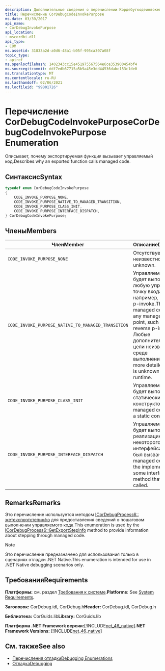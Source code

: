```yaml
---
description: Дополнительные сведения о перечислении Кордебугкодеинвокепурпосе
title: Перечисление CorDebugCodeInvokePurpose
ms.date: 03/30/2017
api_name:
- CorDebugInvokePurpose
api_location:
- mscordbi.dll
api_type:
- COM
ms.assetid: 31833a2d-a0d6-48a1-b05f-995ca307a08f
topic_type:
- apiref
ms.openlocfilehash: 1402343cc15e451975567564e6ce353900454bf4
ms.sourcegitcommit: ddf7edb67715a5b9a45e3dd44536dabc153c1de0
ms.translationtype: MT
ms.contentlocale: ru-RU
ms.lasthandoff: 02/06/2021
ms.locfileid: "99801726"
---
```

# <a name="cordebugcodeinvokepurpose-enumeration"></a><span data-ttu-id="d5b52-103">Перечисление CorDebugCodeInvokePurpose</span><span class="sxs-lookup"><span data-stu-id="d5b52-103">CorDebugCodeInvokePurpose Enumeration</span></span>

<span data-ttu-id="d5b52-104">Описывает, почему экспортируемая функция вызывает управляемый код.</span><span class="sxs-lookup"><span data-stu-id="d5b52-104">Describes why an exported function calls managed code.</span></span>  
  
## <a name="syntax"></a><span data-ttu-id="d5b52-105">Синтаксис</span><span class="sxs-lookup"><span data-stu-id="d5b52-105">Syntax</span></span>  
  
```cpp  
typedef enum CorDebugCodeInvokePurpose  
{  
    CODE_INVOKE_PURPOSE_NONE,  
    CODE_INVOKE_PURPOSE_NATIVE_TO_MANAGED_TRANSITION,
    CODE_INVOKE_PURPOSE_CLASS_INIT,  
    CODE_INVOKE_PURPOSE_INTERFACE_DISPATCH,  
} CorDebugCodeInvokePurpose;  
```  
  
## <a name="members"></a><span data-ttu-id="d5b52-106">Члены</span><span class="sxs-lookup"><span data-stu-id="d5b52-106">Members</span></span>  
  
|<span data-ttu-id="d5b52-107">Член</span><span class="sxs-lookup"><span data-stu-id="d5b52-107">Member</span></span>|<span data-ttu-id="d5b52-108">Описание</span><span class="sxs-lookup"><span data-stu-id="d5b52-108">Description</span></span>|  
|------------|-----------------|  
|`CODE_INVOKE_PURPOSE_NONE`|<span data-ttu-id="d5b52-109">Отсутствует или неизвестно.</span><span class="sxs-lookup"><span data-stu-id="d5b52-109">None or unknown.</span></span>|  
|`CODE_INVOKE_PURPOSE_NATIVE_TO_MANAGED_TRANSITION`|<span data-ttu-id="d5b52-110">Управляемый код будет выполнять любую управляемую точку входа, например, обратный p-invoke.</span><span class="sxs-lookup"><span data-stu-id="d5b52-110">The managed code will run any managed entry point, such as a reverse p-invoke.</span></span> <span data-ttu-id="d5b52-111">Любые дополнительные цели неизвестны среде выполнения.</span><span class="sxs-lookup"><span data-stu-id="d5b52-111">Any more detailed purpose is unknown by the runtime.</span></span>|  
|`CODE_INVOKE_PURPOSE_CLASS_INIT`|<span data-ttu-id="d5b52-112">Управляемый код будет выполнять статический конструктор.</span><span class="sxs-lookup"><span data-stu-id="d5b52-112">The managed code will run a static constructor.</span></span>|  
|`CODE_INVOKE_PURPOSE_INTERFACE_DISPATCH`|<span data-ttu-id="d5b52-113">Управляемый код будет выполнять реализацию некоторого метода интерфейса, который был вызван.</span><span class="sxs-lookup"><span data-stu-id="d5b52-113">The managed code will run the implementation for some interface method that was called.</span></span>|  
  
## <a name="remarks"></a><span data-ttu-id="d5b52-114">Remarks</span><span class="sxs-lookup"><span data-stu-id="d5b52-114">Remarks</span></span>  

 <span data-ttu-id="d5b52-115">Это перечисление используется методом [ICorDebugProcess6:: жетекспортстепинфо](icordebugprocess6-getexportstepinfo-method.md) для предоставления сведений о пошаговом выполнении управляемого кода.</span><span class="sxs-lookup"><span data-stu-id="d5b52-115">This enumeration is used by the [ICorDebugProcess6::GetExportStepInfo](icordebugprocess6-getexportstepinfo-method.md) method to provide information about stepping through managed code.</span></span>  
  
> [!NOTE]
> <span data-ttu-id="d5b52-116">Это перечисление предназначено для использования только в сценариях отладки .NET Native.</span><span class="sxs-lookup"><span data-stu-id="d5b52-116">This enumeration is intended for use in .NET Native debugging scenarios only.</span></span>  
  
## <a name="requirements"></a><span data-ttu-id="d5b52-117">Требования</span><span class="sxs-lookup"><span data-stu-id="d5b52-117">Requirements</span></span>  

 <span data-ttu-id="d5b52-118">**Платформы:** см. раздел [Требования к системе](../../get-started/system-requirements.md).</span><span class="sxs-lookup"><span data-stu-id="d5b52-118">**Platforms:** See [System Requirements](../../get-started/system-requirements.md).</span></span>  
  
 <span data-ttu-id="d5b52-119">**Заголовок:** CorDebug.idl, CorDebug.h</span><span class="sxs-lookup"><span data-stu-id="d5b52-119">**Header:** CorDebug.idl, CorDebug.h</span></span>  
  
 <span data-ttu-id="d5b52-120">**Библиотека:** CorGuids.lib</span><span class="sxs-lookup"><span data-stu-id="d5b52-120">**Library:** CorGuids.lib</span></span>  
  
 <span data-ttu-id="d5b52-121">**Платформа .NET Framework версии:**[!INCLUDE[net_46_native](../../../../includes/net-46-native-md.md)]</span><span class="sxs-lookup"><span data-stu-id="d5b52-121">**.NET Framework Versions:** [!INCLUDE[net_46_native](../../../../includes/net-46-native-md.md)]</span></span>  
  
## <a name="see-also"></a><span data-ttu-id="d5b52-122">См. также</span><span class="sxs-lookup"><span data-stu-id="d5b52-122">See also</span></span>

- [<span data-ttu-id="d5b52-123">Перечисления отладки</span><span class="sxs-lookup"><span data-stu-id="d5b52-123">Debugging Enumerations</span></span>](debugging-enumerations.md)
- [<span data-ttu-id="d5b52-124">Отладка</span><span class="sxs-lookup"><span data-stu-id="d5b52-124">Debugging</span></span>](index.md)
